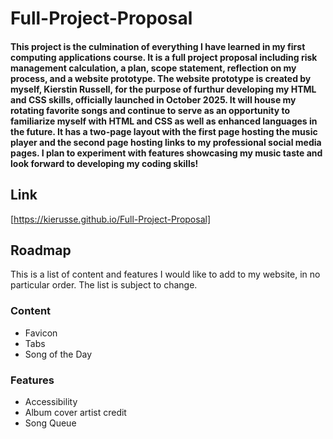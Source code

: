 # Full-Project-Proposal
#### This project is the culmination of everything I have learned in my first computing applications course. It is a full project proposal including risk management calculation, a plan, scope statement, reflection on my process, and a website prototype. The website prototype is created by myself, Kierstin Russell, for the purpose of furthur developing my HTML and CSS skills, officially launched in October 2025. It will house my rotating favorite songs and continue to serve as an opportunity to familiarize myself with HTML and CSS as well as enhanced languages in the future. It has a two-page layout with the first page hosting the music player and the second page hosting links to my professional social media pages. I plan to experiment with features showcasing my music taste and look forward to developing my coding skills!
## Link
[https://kierusse.github.io/Full-Project-Proposal]
## Roadmap
This is a list of content and features I would like to add to my website, in no particular order. The list is subject to change.
### Content
* Favicon
* Tabs
* Song of the Day
### Features
* Accessibility
* Album cover artist credit
* Song Queue
